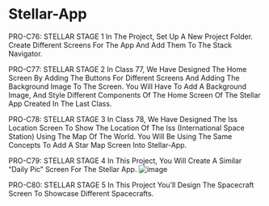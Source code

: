 # Stellar-App

PRO-C76: STELLAR STAGE 1
In The Project, Set Up A New Project Folder. Create Different Screens For The App And Add Them To The Stack Navigator.

PRO-C77: STELLAR STAGE 2
In Class 77, We Have Designed The Home Screen By Adding The Buttons For Different Screens And Adding The Background Image To The Screen. You Will Have To Add A Background Image, And Style Different Components Of The Home Screen Of The Stellar App Created In The Last Class.

PRO-C78: STELLAR STAGE 3
In Class 78, We Have Designed The Iss Location Screen To Show The Location Of The Iss (International Space Station) Using The Map Of The World. You Will Be Using The Same Concepts To Add A Star Map Screen Into Stellar-App.

PRO-C79: STELLAR STAGE 4
In This Project, You Will Create A Similar “Daily Pic” Screen For The Stellar App.
![image](https://user-images.githubusercontent.com/72172315/156940927-418cae97-d84d-47c8-8802-bd1d9f587df6.png)

PRO-C80: STELLAR STAGE 5
In This Project You’ll Design The Spacecraft Screen To Showcase Different Spacecrafts.
